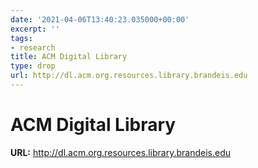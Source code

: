 ```yaml
---
date: '2021-04-06T13:40:23.035000+00:00'
excerpt: ''
tags:
- research
title: ACM Digital Library
type: drop
url: http://dl.acm.org.resources.library.brandeis.edu
---
```


# ACM Digital Library

**URL:** http://dl.acm.org.resources.library.brandeis.edu
